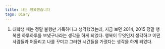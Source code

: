 ```yaml
---
title: 나는 행복했습니다
tags: Diary
---
```


1. 대학생 때는 정말 불행만 가득하다고 생각했었는데, 지금 보면 2014, 2015 정말 행복한 하루하루를 보냈구나라는 생각을 하게 되었다. 행복이 무엇인지 생각하고 어떤 사람들과 어울리고 나를 꾸미고 그러한 시간들을 가졌다는 생각을 하게 되었다.
